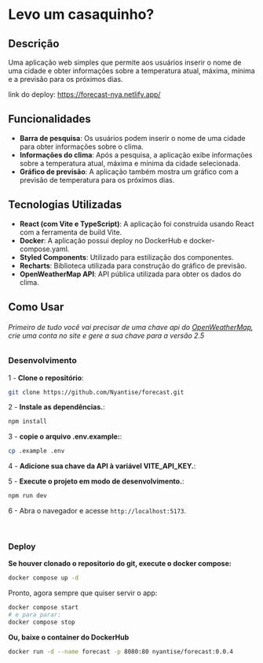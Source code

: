 # Levo um casaquinho?

## Descrição

Uma aplicação web simples que permite aos usuários inserir o nome de uma cidade e obter informações sobre a temperatura atual, máxima, mínima e a previsão para os próximos dias.

link do deploy: https://forecast-nya.netlify.app/

## Funcionalidades

- **Barra de pesquisa**: Os usuários podem inserir o nome de uma cidade para obter informações sobre o clima.
- **Informações do clima**: Após a pesquisa, a aplicação exibe informações sobre a temperatura atual, máxima e mínima da cidade selecionada.
- **Gráfico de previsão**: A aplicação também mostra um gráfico com a previsão de temperatura para os próximos dias.

## Tecnologias Utilizadas

- **React (com Vite e TypeScript)**: A aplicação foi construída usando React com a ferramenta de build Vite.
- **Docker**: A aplicação possui deploy no DockerHub e docker-compose.yaml.
- **Styled Components**: Utilizado para estilização dos componentes.
- **Recharts**: Biblioteca utilizada para construção do gráfico de previsão.
- **OpenWeatherMap API**: API pública utilizada para obter os dados do clima.

## Como Usar
###### Primeiro de tudo você vai precisar de uma chave api do [OpenWeatherMap](https://openweathermap.org), crie uma conta no site e gere a sua chave para a versão 2.5
### Desenvolvimento
1 - **Clone o repositório**:
```bash
git clone https://github.com/Nyantise/forecast.git
```

2 - **Instale as dependências.**:
```bash
npm install
```

3 - **copie o arquivo .env.example:**:
```bash
cp .example .env
```
4 - **Adicione sua chave da API à variável VITE_API_KEY.**:

5 - **Execute o projeto em modo de desenvolvimento.**:
```bash
npm run dev
```

6 - Abra o navegador e acesse `http://localhost:5173`.

<br>

### Deploy

**Se houver clonado o repositorio do git, execute o docker compose:**
```bash
docker compose up -d
```
Pronto, agora sempre que quiser servir o app:
```bash
docker compose start
# e para parar:
docker compose stop
```

 **Ou, baixe o container do DockerHub**
```bash
docker run -d --name forecast -p 8080:80 nyantise/forecast:0.0.4
```

